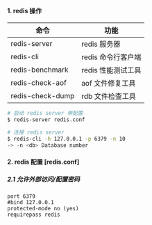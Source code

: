 #### 1. redis 操作

| 命令 | 功能 |
| ---- | ---- |
| redis-server | redis 服务器 |
| redis-cli | redis 命令行客户端 |
| redis-benchmark | redis 性能测试工具 |
| redis-check-aof | aof 文件修复工具 |
| redis-check-dump | rdb 文件检查工具 |

```bash
# 启动 redis server 带配置
$ redis-server redis.conf

# 连接 redis server
$ redis-cli -h 127.0.0.1 -p 6379 -n 10
-> -n <db> Database number
```

#### 2. redis 配置 [redis.conf]

##### 2.1 允许外部访问/配置密码

```properties
port 6379
#bind 127.0.0.1
protected-mode no (yes)
requirepass redis
```

